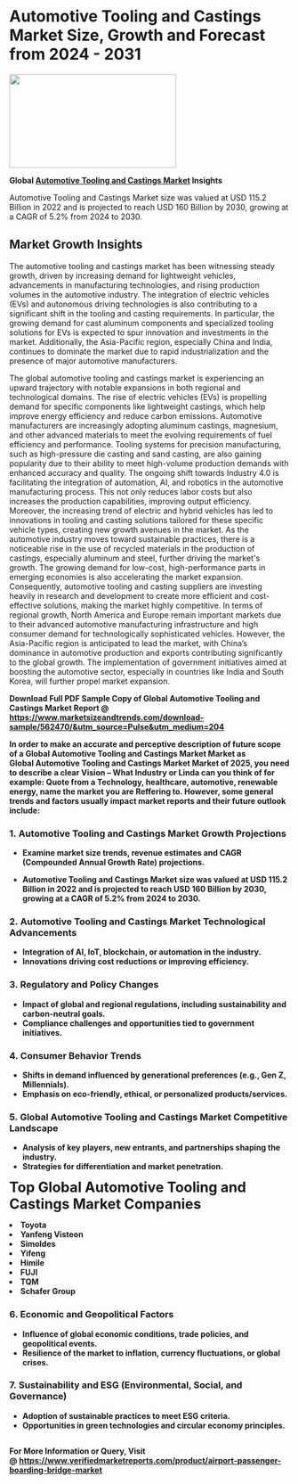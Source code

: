 <H1>Automotive Tooling and Castings Market Size, Growth and Forecast from 2024 - 2031</H1><img class="aligncenter size-medium wp-image-584254" src="https://thirdeyenews.in/wp-content/uploads/2024/09/Global-Market-Research-300x168.jpeg" alt="" width="300" height="168" /><p><strong>Global&nbsp;<a href="https://www.marketsizeandtrends.com/download-sample/562470/&amp;utm_source=Pulse&amp;utm_medium=204">Automotive Tooling and Castings Market</a> Insights</strong></p><p>Automotive Tooling and Castings Market size was valued at USD 115.2 Billion in 2022 and is projected to reach USD 160 Billion by 2030, growing at a CAGR of 5.2% from 2024 to 2030.</p><p><h2>Market Growth Insights</h2> <p>The automotive tooling and castings market has been witnessing steady growth, driven by increasing demand for lightweight vehicles, advancements in manufacturing technologies, and rising production volumes in the automotive industry. The integration of electric vehicles (EVs) and autonomous driving technologies is also contributing to a significant shift in the tooling and casting requirements. In particular, the growing demand for cast aluminum components and specialized tooling solutions for EVs is expected to spur innovation and investments in the market. Additionally, the Asia-Pacific region, especially China and India, continues to dominate the market due to rapid industrialization and the presence of major automotive manufacturers.</p> <p><strong></strong></p> <p>The global automotive tooling and castings market is experiencing an upward trajectory with notable expansions in both regional and technological domains. The rise of electric vehicles (EVs) is propelling demand for specific components like lightweight castings, which help improve energy efficiency and reduce carbon emissions. Automotive manufacturers are increasingly adopting aluminum castings, magnesium, and other advanced materials to meet the evolving requirements of fuel efficiency and performance. Tooling systems for precision manufacturing, such as high-pressure die casting and sand casting, are also gaining popularity due to their ability to meet high-volume production demands with enhanced accuracy and quality. The ongoing shift towards Industry 4.0 is facilitating the integration of automation, AI, and robotics in the automotive manufacturing process. This not only reduces labor costs but also increases the production capabilities, improving output efficiency. Moreover, the increasing trend of electric and hybrid vehicles has led to innovations in tooling and casting solutions tailored for these specific vehicle types, creating new growth avenues in the market. As the automotive industry moves toward sustainable practices, there is a noticeable rise in the use of recycled materials in the production of castings, especially aluminum and steel, further driving the market's growth. The growing demand for low-cost, high-performance parts in emerging economies is also accelerating the market expansion. Consequently, automotive tooling and casting suppliers are investing heavily in research and development to create more efficient and cost-effective solutions, making the market highly competitive. In terms of regional growth, North America and Europe remain important markets due to their advanced automotive manufacturing infrastructure and high consumer demand for technologically sophisticated vehicles. However, the Asia-Pacific region is anticipated to lead the market, with China’s dominance in automotive production and exports contributing significantly to the global growth. The implementation of government initiatives aimed at boosting the automotive sector, especially in countries like India and South Korea, will further propel market expansion. <p><strong></p><p><span class=""><strong>Download Full PDF Sample Copy of Global Automotive Tooling and Castings Market Report</strong> @ <a href="https://www.marketsizeandtrends.com/download-sample/562470/&amp;utm_source=Pulse&amp;utm_medium=204" target="_blank">https://www.marketsizeandtrends.com/download-sample/562470/&amp;utm_source=Pulse&amp;utm_medium=204</a></span></p><p>In order to make an accurate and perceptive description of future scope of a Global&nbsp;Automotive Tooling and Castings Market Market as Global&nbsp;Automotive Tooling and Castings Market Market of 2025, you need to describe a clear Vision &ndash; What Industry or Linda can you think of for example: Quote from a Technology, healthcare, automotive, renewable energy, name the market you are Reffering to. However, some general trends and factors usually impact market reports and their future outlook include:</p><h3>1.&nbsp;<strong>Automotive Tooling and Castings Market Growth Projections</strong></h3><ul><li>Examine market size trends, revenue estimates and CAGR (Compounded Annual Growth Rate) projections.</li><li><p>Automotive Tooling and Castings Market size was valued at USD 115.2 Billion in 2022 and is projected to reach USD 160 Billion by 2030, growing at a CAGR of 5.2% from 2024 to 2030.</p></li></ul><h3>2.&nbsp;<strong>Automotive Tooling and Castings Market Technological Advancements</strong></h3><ul><li>Integration of AI, IoT, blockchain, or automation in the industry.</li><li>Innovations driving cost reductions or improving efficiency.</li></ul><h3>3.&nbsp;<strong>Regulatory and Policy Changes</strong></h3><ul><li>Impact of global and regional regulations, including sustainability and carbon-neutral goals.</li><li>Compliance challenges and opportunities tied to government initiatives.</li></ul><h3>4.&nbsp;<strong>Consumer Behavior Trends</strong></h3><ul><li>Shifts in demand influenced by generational preferences (e.g., Gen Z, Millennials).</li><li>Emphasis on eco-friendly, ethical, or personalized products/services.</li></ul><h3>5.&nbsp;<strong>Global Automotive Tooling and Castings Market Competitive Landscape</strong></h3><ul><li>Analysis of key players, new entrants, and partnerships shaping the industry.</li><li>Strategies for differentiation and market penetration.</li></ul><p data-pm-slice="1 1 []"><span style="color: inherit; font-family: inherit; font-size: 25px;">Top Global Automotive Tooling and Castings Market Companies</span></p><div class="" data-test-id=""><p><li>Toyota</li><li> Yanfeng Visteon</li><li> Simoldes</li><li> Yifeng</li><li> Himile</li><li> FUJI</li><li> TQM</li><li> Schafer Group</li></p></div><h3>6.&nbsp;<strong>Economic and Geopolitical Factors</strong></h3><ul><li>Influence of global economic conditions, trade policies, and geopolitical events.</li><li>Resilience of the market to inflation, currency fluctuations, or global crises.</li></ul><h3>7.&nbsp;<strong>Sustainability and ESG (Environmental, Social, and Governance)</strong></h3><ul><li>Adoption of sustainable practices to meet ESG criteria.</li><li>Opportunities in green technologies and circular economy principles.</li></ul><h2><strong style="font-size: 14px;">For More Information or Query, Visit @&nbsp;</strong><a style="background-color: #ffffff; font-size: 14px;" href="https://www.marketsizeandtrends.com/report/automotive-tooling-and-castings-market/" target="_blank">https://www.verifiedmarketreports.com/product/airport-passenger-boarding-bridge-market</a></h2>
